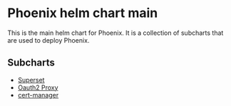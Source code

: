 # Phoenix helm chart main

This is the main helm chart for Phoenix. It is a collection of subcharts that are used to deploy Phoenix.

## Subcharts

- [Superset](https://github.com/apache/superset/tree/master/helm/superset)
- [Oauth2 Proxy](https://github.com/oauth2-proxy/manifests/tree/main/helm/oauth2-proxy)
- [cert-manager](https://artifacthub.io/packages/helm/cert-manager/cert-manager)
